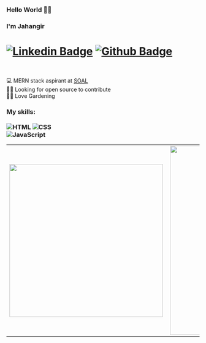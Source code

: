 ### Hello World 🐱‍💻 
### I'm Jahangir <br>
# [![Linkedin Badge](https://img.shields.io/badge/-LinkedIn-0077B5?style=flat&logo=Linkedin&logoColor=white&link=https://www.linkedin.com/in/jahangir-ahmad-8486b789/)](https://www.linkedin.com/in/jahangir-ahmad-8486b789/) [![Github Badge](https://img.shields.io/badge/-Github-242A2D?style=flat&logo=Github&logoColor=white&link=https://github.com/sofijahangir/)](https://github.com/jjeanjacques10/)
<br>

💻 MERN stack aspirant at [SOAL](https://www.soal.io/)<br>
👨‍💻 Looking for open source to contribute<br>
🐱‍💻 Love Gardening<br>
</p>

### My skills: <br/> <br/> ![HTML](https://img.shields.io/badge/-HTML-ff0d00?style=flat&logoColor=white&logo=html5) ![CSS](https://img.shields.io/badge/-CSS-196eff?style=flat&logoColor=white&logo=css3) <br/> ![JavaScript](https://img.shields.io/badge/-JavaScript-ffdd19?style=flat&logoColor=white&logo=javascript) 

<center>
  <table>
    <tr>
        <td><img width="400px" align="left" src="https://github-readme-stats.vercel.app/api/top-langs/?username=sofijahangir&hide=html,TSQL,CSS,SCSS&layout=compact&count_private=true&langs_count=8" /></td>
        <td><img width="495px" align="left" src="https://github-readme-stats.vercel.app/api?username=sofijahangir&show_icons=true&count_private=true" /></td>
    </tr>   
  </table>
</center>
